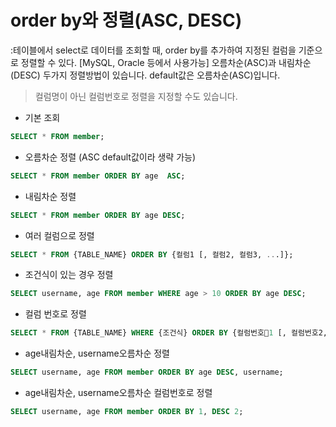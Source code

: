 # order by와 정렬(ASC, DESC)
:테이블에서 select로 데이터를 조회할 때, order by를 추가하여 지정된 컬럼을 기준으로 정렬할 수 있다.
[MySQL, Oracle 등에서 사용가능]
오름차순(ASC)과 내림차순(DESC) 두가지 정렬방법이 있습니다.
default값은 오름차순(ASC)입니다.
> 컬럼명이 아닌 컬럼번호로 정렬을 지정할 수도 있습니다.

- 기본 조회
```sql
SELECT * FROM member;
```

- 오름차순 정렬 (ASC default값이라 생략 가능)
```sql
SELECT * FROM member ORDER BY age  ASC;
```

- 내림차순 정렬
```sql
SELECT * FROM member ORDER BY age DESC;
```

- 여러 컬럼으로 정렬
```sql
SELECT * FROM {TABLE_NAME} ORDER BY {컬럼1 [, 컬럼2, 컬럼3, ...]};
```

- 조건식이 있는 경우 정렬
```sql
SELECT username, age FROM member WHERE age > 10 ORDER BY age DESC;
```

- 컬럼 번호로 정렬
```sql
SELECT * FROM {TABLE_NAME} WHERE {조건식} ORDER BY {컬럼번호1 [, 컬럼번호2, 컬럼번호3, ...]};
```

- age내림차순, username오름차순 정렬
```sql
SELECT username, age FROM member ORDER BY age DESC, username;
```

- age내림차순, username오름차순 컬럼번호로 정렬
```sql
SELECT username, age FROM member ORDER BY 1, DESC 2;
```